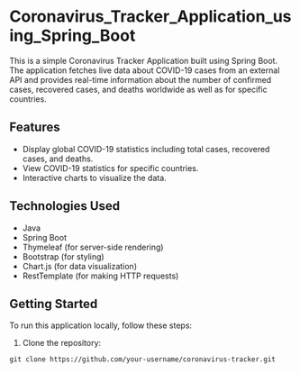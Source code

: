 # Coronavirus_Tracker_Application_using_Spring_Boot
This is a simple Coronavirus Tracker Application built using Spring Boot. The application fetches live data about COVID-19 cases from an external API and provides real-time information about the number of confirmed cases, recovered cases, and deaths worldwide as well as for specific countries.

## Features

- Display global COVID-19 statistics including total cases, recovered cases, and deaths.
- View COVID-19 statistics for specific countries.
- Interactive charts to visualize the data.

## Technologies Used

- Java
- Spring Boot
- Thymeleaf (for server-side rendering)
- Bootstrap (for styling)
- Chart.js (for data visualization)
- RestTemplate (for making HTTP requests)

## Getting Started

To run this application locally, follow these steps:

1. Clone the repository:

```shell
git clone https://github.com/your-username/coronavirus-tracker.git
